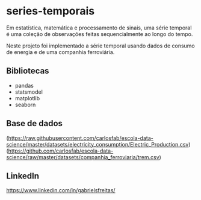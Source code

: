 # series-temporais

Em estatística, matemática e processamento de sinais, uma série temporal é uma coleção de observações feitas sequencialmente ao longo do tempo.

Neste projeto foi implementado a série temporal usando dados de consumo de energia e de uma companhia ferroviária.

## Bibliotecas
- pandas
- statsmodel
- matplotlib
- seaborn

## Base de dados
(https://raw.githubusercontent.com/carlosfab/escola-data-science/master/datasets/electricity_consumption/Electric_Production.csv)
(https://github.com/carlosfab/escola-data-science/raw/master/datasets/companhia_ferroviaria/trem.csv)


## LinkedIn
https://www.linkedin.com/in/gabrielsfreitas/
